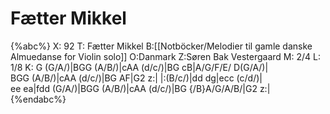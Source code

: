 # Fætter Mikkel

{%abc%}
X: 92
T: Fætter Mikkel
B:[[Notböcker/Melodier til gamle danske Almuedanse for Violin solo]]
O:Danmark
Z:Søren Bak Vestergaard
M: 2/4
L: 1/8
K: G
(G/A/)|BGG (A/B/)|cAA (d/c/)|BG cB|A/G/F/E/ D(G/A/)|\
BGG (A/B/)|cAA (d/c/)|BG AF|G2 z:| |:(B/c/)|dd dg|ecc (c/d/)|\
ee ea|fdd (G/A/)|BGG (A/B/)|cAA (d/c/)|BG {/B}A/G/A/B/|G2 z:|
{%endabc%}
